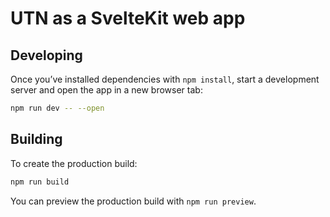 # UTN as a SvelteKit web app

## Developing

Once you’ve installed dependencies with `npm install`, start a development server and open the app in a new browser tab:

```bash
npm run dev -- --open
```

## Building

To create the production build:

```bash
npm run build
```

You can preview the production build with `npm run preview`.
